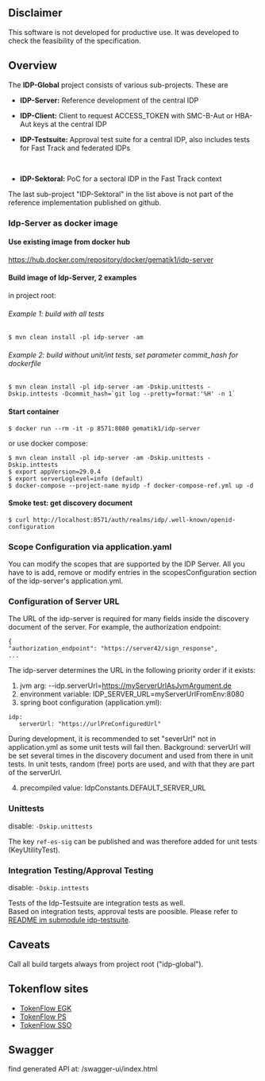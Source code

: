 ## Disclaimer

This software is not developed for productive use. It was developed to check the feasibility of the
specification.

## Overview

The **IDP-Global** project consists of various sub-projects. These are

* **IDP-Server:** Reference development of the central IDP
* **IDP-Client:** Client to request ACCESS_TOKEN with SMC-B-Aut or HBA-Aut keys
  at the central IDP
* **IDP-Testsuite:** Approval test suite for a central IDP, also includes tests for Fast Track
  and federated IDPs

  <br>

* **IDP-Sektoral:** PoC for a sectoral IDP in the Fast Track context

The last sub-project "IDP-Sektoral" in the list above is not part of the reference implementation published on
github.

### Idp-Server as docker image

#### Use existing image from docker hub

https://hub.docker.com/repository/docker/gematik1/idp-server

#### Build image of Idp-Server, 2 examples

in project root:

###### Example 1: build with all tests

```console 
$ mvn clean install -pl idp-server -am
```

###### Example 2: build without unit/int tests, set parameter commit_hash for dockerfile

```console 
$ mvn clean install -pl idp-server -am -Dskip.unittests -Dskip.inttests -Dcommit_hash=`git log --pretty=format:'%H' -n 1`
```

#### Start container

```console 
$ docker run --rm -it -p 8571:8080 gematik1/idp-server
```

or use docker compose:

```console
$ mvn clean install -pl idp-server -am -Dskip.unittests -Dskip.inttests
$ export appVersion=29.0.4
$ export serverLoglevel=info (default)
$ docker-compose --project-name myidp -f docker-compose-ref.yml up -d
```

#### Smoke test: get discovery document

```console 
$ curl http://localhost:8571/auth/realms/idp/.well-known/openid-configuration
```

### Scope Configuration via application.yaml

You can modify the scopes that are supported by the IDP Server. All you have to is add, remove or
modify entries in the scopesConfiguration section of the idp-server's application.yml.

### Configuration of Server URL

The URL of the idp-server is required for many fields inside the discovery document of the server. For example, the
authorization endpoint:

```
{
"authorization_endpoint": "https://server42/sign_response",
...
```

The idp-server determines the URL in the following priority order if it exists:

1. jvm arg: --idp.serverUrl=https://myServerUrlAsJvmArgument.de
2. environment variable: IDP_SERVER_URL=myServerUrlFromEnv:8080
3. spring boot configuration (application.yml):

```
idp:
   serverUrl: "https://urlPreConfiguredUrl"
```

During development, it is recommended to set "severUrl" not in application.yml as some unit tests will fail then.
Background: serverUrl will be set several times in the discovery document and used from there in unit tests.
In unit tests, random (free) ports are used, and with that they are part of the serverUrl.

4. precompiled value: IdpConstants.DEFAULT_SERVER_URL

### Unittests

disable: `-Dskip.unittests`

The key `ref-es-sig` can be published and was therefore added for unit tests (KeyUtilityTest).

### Integration Testing/Approval Testing

disable: `-Dskip.inttests`

Tests of the Idp-Testsuite are integration tests as well.<br>
Based on integration tests, approval tests are poosible. Please refer to
[README im submodule idp-testsuite](idp-testsuite/README.md).

## Caveats

Call all build targets always from project root ("idp-global").

## Tokenflow sites

* [TokenFlow EGK](https://gematik.github.io/ref-idp-server/tokenFlowEgk.html)
* [TokenFlow PS](https://gematik.github.io/ref-idp-server/tokenFlowPs.html)
* [TokenFlow SSO](https://gematik.github.io/ref-idp-server/tokenFlowSso.html)

## Swagger

find generated API at: /swagger-ui/index.html
